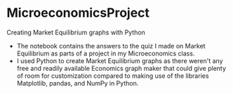 # MicroeconomicsProject
Creating Market Equilibrium graphs with Python
* The notebook contains the answers to the quiz I made on Market Equilibrium as parts of a project in my Microeconomics class.
* I used Python to create Market Equilibrium graphs as there weren't any free and readily available Economics graph maker that could give plenty of room for customization compared to making use of the libraries Matplotlib, pandas, and NumPy in Python.
